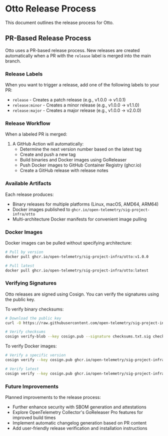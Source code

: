 # Otto Release Process

This document outlines the release process for Otto.

## PR-Based Release Process

Otto uses a PR-based release process. New releases are created automatically when a PR with the `release` label is merged into the main branch.

### Release Labels

When you want to trigger a release, add one of the following labels to your PR:

- `release` - Creates a patch release (e.g., v1.0.0 → v1.0.1)
- `release:minor` - Creates a minor release (e.g., v1.0.0 → v1.1.0)
- `release:major` - Creates a major release (e.g., v1.0.0 → v2.0.0)

### Release Workflow

When a labeled PR is merged:

1. A GitHub Action will automatically:
   - Determine the next version number based on the latest tag
   - Create and push a new tag
   - Build binaries and Docker images using GoReleaser
   - Push Docker images to GitHub Container Registry (ghcr.io)
   - Create a GitHub release with release notes

### Available Artifacts

Each release produces:

- Binary releases for multiple platforms (Linux, macOS, AMD64, ARM64)
- Docker images published to `ghcr.io/open-telemetry/sig-project-infra/otto`
- Multi-architecture Docker manifests for convenient image pulling

### Docker Images

Docker images can be pulled without specifying architecture:

```sh
# Pull by version
docker pull ghcr.io/open-telemetry/sig-project-infra/otto:v1.0.0

# Pull latest
docker pull ghcr.io/open-telemetry/sig-project-infra/otto:latest
```

### Verifying Signatures

Otto releases are signed using Cosign. You can verify the signatures using the public key.

To verify binary checksums:

```sh
# Download the public key
curl -O https://raw.githubusercontent.com/open-telemetry/sig-project-infra/main/otto/cosign.pub

# Verify checksums
cosign verify-blob --key cosign.pub --signature checksums.txt.sig checksums.txt
```

To verify Docker images:

```sh
# Verify a specific version
cosign verify --key cosign.pub ghcr.io/open-telemetry/sig-project-infra/otto:v1.0.0

# Verify latest
cosign verify --key cosign.pub ghcr.io/open-telemetry/sig-project-infra/otto:latest
```

### Future Improvements

Planned improvements to the release process:

- Further enhance security with SBOM generation and attestations
- Explore OpenTelemetry Collector's GoReleaser Pro features for improved build times
- Implement automatic changelog generation based on PR content
- Add user-friendly release verification and installation instructions
